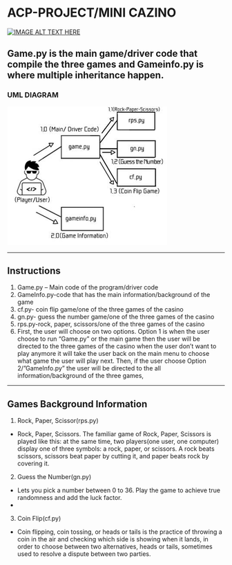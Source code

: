 # ACP-PROJECT/MINI CAZINO

[![IMAGE ALT TEXT HERE](http://img.youtube.com/vi/28RZNNhiEYY/0.jpg)](http://www.youtube.com/watch?v=28RZNNhiEYY)

## Game.py is the main game/driver code that compile the three games and Gameinfo.py is where multiple inheritance happen.
### UML DIAGRAM
![Alt text](318675665_872686293918596_1341224078245870740_n.jpg?raw=true "Title")

---------------------------------------------------------------------

## Instructions
1. Game.py – Main code of the program/driver code
2. GameInfo.py-code that has the main information/background of the game
3. cf.py- coin flip game/one of the three games of the casino
4. gn.py- guess the number game/one of the three games of the casino
5. rps.py-rock, paper, scissors/one of the three games of the casino
6. First, the user will choose on two options. Option 1 is when the user choose to run “Game.py” or the main game then the user will be directed to the three games of the casino when the user don’t want to play anymore it will take the user back on the main menu to choose what game the user will play next. Then, if the user choose Option 2/”GameInfo.py” the user will be directed to the all information/background of the three games,

---------------------------------------------------------------------
## Games Background Information
1. Rock, Paper, Scissor(rps.py)
  - Rock, Paper, Scissors. The familiar game of Rock, Paper, Scissors is played like this: at the same time, two players(one user, one computer) display one of three symbols: a rock, paper, or scissors. A rock beats scissors, scissors beat paper by cutting it, and paper beats rock by covering it.

2. Guess the Number(gn.py)
  - Lets you pick a number between 0 to 36. Play the game to achieve true randomness and add the luck factor.
  - 
3. Coin Flip(cf.py)
  - Coin flipping, coin tossing, or heads or tails is the practice of throwing a coin in the air and checking which side is showing when it lands, in order to choose between two alternatives, heads or tails, sometimes used to resolve a dispute between two parties.
